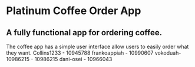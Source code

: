 # Platinum Coffee Order App 
## A fully functional app for ordering coffee.
The coffee app has a simple user interface allow users to easily order what they want.
Collins1233 - 10945788
frankoappiah - 10990607
vokoduah-10986215 - 10986215
dani-osei - 10966043
